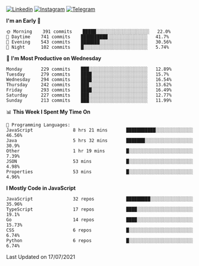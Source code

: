 [![Linkedin](https://img.shields.io/badge/-Archie-blue?style=flat-square&labelColor=gray&logo=Linkedin&logoColor=white&link=https://www.linkedin.com/in/archisdi)](https://www.linkedin.com/in/archisdi)
[![Instagram](https://img.shields.io/badge/-@archisdi-orange?style=flat-square&labelColor=gray&logo=Instagram&logoColor=white&link=https://www.instagram.com/archisdi)](https://www.instagram.com/archisdi)
[![Telegram](https://img.shields.io/badge/-aai-informational?style=flat-square&labelColor=gray&logo=telegram&logoColor=white&link=https://t.me/archisdi)](https://t.me/archisdi)

<!--START_SECTION:waka-->
**I'm an Early 🐤** 

```text
🌞 Morning    391 commits    █████░░░░░░░░░░░░░░░░░░░░   22.0% 
🌆 Daytime    741 commits    ██████████░░░░░░░░░░░░░░░   41.7% 
🌃 Evening    543 commits    ███████░░░░░░░░░░░░░░░░░░   30.56% 
🌙 Night      102 commits    █░░░░░░░░░░░░░░░░░░░░░░░░   5.74%

```
📅 **I'm Most Productive on Wednesday** 

```text
Monday       229 commits    ███░░░░░░░░░░░░░░░░░░░░░░   12.89% 
Tuesday      279 commits    ████░░░░░░░░░░░░░░░░░░░░░   15.7% 
Wednesday    294 commits    ████░░░░░░░░░░░░░░░░░░░░░   16.54% 
Thursday     242 commits    ███░░░░░░░░░░░░░░░░░░░░░░   13.62% 
Friday       293 commits    ████░░░░░░░░░░░░░░░░░░░░░   16.49% 
Saturday     227 commits    ███░░░░░░░░░░░░░░░░░░░░░░   12.77% 
Sunday       213 commits    ███░░░░░░░░░░░░░░░░░░░░░░   11.99%

```


📊 **This Week I Spent My Time On** 

```text
💬 Programming Languages: 
JavaScript               8 hrs 21 mins       ███████████░░░░░░░░░░░░░░   46.56% 
Java                     5 hrs 32 mins       ███████░░░░░░░░░░░░░░░░░░   30.9% 
Other                    1 hr 19 mins        █░░░░░░░░░░░░░░░░░░░░░░░░   7.39% 
JSON                     53 mins             █░░░░░░░░░░░░░░░░░░░░░░░░   4.98% 
Properties               53 mins             █░░░░░░░░░░░░░░░░░░░░░░░░   4.96%

```

**I Mostly Code in JavaScript** 

```text
JavaScript               32 repos            █████████░░░░░░░░░░░░░░░░   35.96% 
TypeScript               17 repos            ████░░░░░░░░░░░░░░░░░░░░░   19.1% 
Go                       14 repos            ████░░░░░░░░░░░░░░░░░░░░░   15.73% 
CSS                      6 repos             █░░░░░░░░░░░░░░░░░░░░░░░░   6.74% 
Python                   6 repos             █░░░░░░░░░░░░░░░░░░░░░░░░   6.74%

```



 Last Updated on 17/07/2021
<!--END_SECTION:waka-->